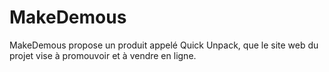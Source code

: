 # MakeDemous
MakeDemous propose un produit appelé Quick Unpack, que le site web du projet vise à promouvoir et à vendre en ligne.
